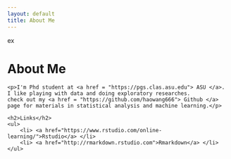```yaml
---
layout: default
title: About Me
---
```


<div class="post"> ex
	<h1 class="pageTitle">About Me</h1>
	
	<p>I'm Phd student at <a href = "https://pgs.clas.asu.edu"> ASU </a>. I like playing with data and doing exploratory researches. 
	check out my <a href = "https://github.com/haowang666"> Github </a> page for materials in statistical analysis and machine learning.</p>
	
	<h2>Links</h2>
	<ul>
		<li> <a href="https://www.rstudio.com/online-learning/">Rstudio</a> </li>
  		<li> <a href="http://rmarkdown.rstudio.com">Rmarkdown</a> </li>
  	</ul>
</div>
